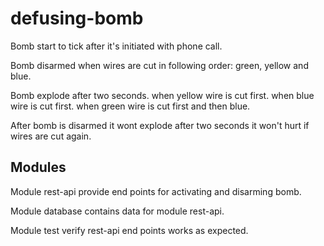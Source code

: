 # defusing-bomb

Bomb start to tick after it's initiated with phone call.

Bomb disarmed when wires are cut in following order: green, yellow and blue.

Bomb explode
    after two seconds.
    when yellow wire is cut first.
    when blue wire is cut first.
    when green wire is cut first and then blue.

After bomb is disarmed
    it wont explode after two seconds
    it won't hurt if wires are cut again.


## Modules

Module rest-api provide end points for activating and disarming bomb.

Module database contains data for module rest-api.

Module test verify rest-api end points works as expected.

